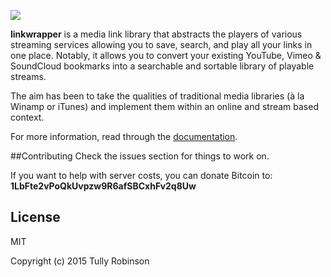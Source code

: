 <a href="https://linkwrapper.com"><img src="https://linkwrapper.com/img/feedLogo.png"></a>

**linkwrapper** is a media link library that abstracts the players of various streaming services allowing you to save, search, and play all your links in one place. Notably, it allows you to convert your existing YouTube, Vimeo & SoundCloud bookmarks into a searchable and sortable library of playable streams.

The aim has been to take the qualities of traditional media libraries (à la Winamp or iTunes) and implement them within an online and stream based context.

For more information, read through the [documentation](https://linkwrapper.com/docs/about).

##Contributing
Check the issues section for things to work on.

If you want to help with server costs, you can donate Bitcoin to: **1LbFte2vPoQkUvpzw9R6afSBCxhFv2q8Uw**

## License

MIT

Copyright (c) 2015 Tully Robinson
